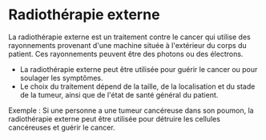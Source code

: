 # Radiothérapie externe

La radiothérapie externe est un traitement contre le cancer qui utilise des rayonnements provenant d'une machine située à l'extérieur du corps du patient. Ces rayonnements peuvent être des photons ou des électrons. 

- La radiothérapie externe peut être utilisée pour guérir le cancer ou pour soulager les symptômes.
- Le choix du traitement dépend de la taille, de la localisation et du stade de la tumeur, ainsi que de l'état de santé général du patient.

Exemple : Si une personne a une tumeur cancéreuse dans son poumon, la radiothérapie externe peut être utilisée pour détruire les cellules cancéreuses et guérir le cancer.
